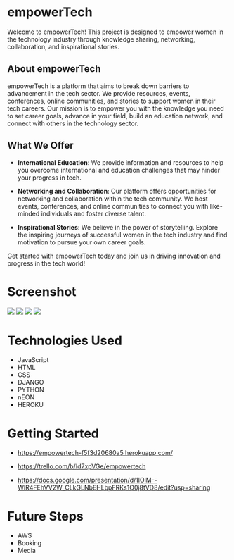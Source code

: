 # empowerTech
Welcome to empowerTech! This project is designed to empower women in the technology industry through knowledge sharing, networking, collaboration, and inspirational stories.

## About empowerTech

empowerTech is a platform that aims to break down barriers to advancement in the tech sector. We provide resources, events, conferences, online communities, and stories to support women in their tech careers. Our mission is to empower you with the knowledge you need to set career goals, advance in your field, build an education network, and connect with others in the technology sector.

## What We Offer

- **International Education**: We provide information and resources to help you overcome international and education challenges that may hinder your progress in tech.

- **Networking and Collaboration**: Our platform offers opportunities for networking and collaboration within the tech community. We host events, conferences, and online communities to connect you with like-minded individuals and foster diverse talent.

- **Inspirational Stories**: We believe in the power of storytelling. Explore the inspiring journeys of successful women in the tech industry and find motivation to pursue your own career goals.

Get started with empowerTech today and join us in driving innovation and progress in the tech world!

# Screenshot

<img src="https://i.imgur.com/zLMnDP6.png">
<img src="https://i.imgur.com/p9DKfGX.png">
<img src="https://i.imgur.com/7nRlPTB.png">
<img src="https://i.imgur.com/9Ppe5PH.png">

# Technologies Used

- JavaScript
- HTML
- CSS
- DJANGO
- PYTHON
- nEON
- HEROKU

# Getting Started

- https://empowertech-f5f3d20680a5.herokuapp.com/

- https://trello.com/b/Id7xpVGe/empowertech

- https://docs.google.com/presentation/d/1lOlM--WlR4FEhVV2W_CLkGLNbEHLbpFRKs1O0j8tVD8/edit?usp=sharing

# Future Steps

- AWS
- Booking
- Media
